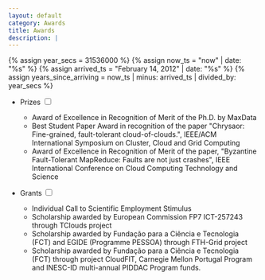```yaml
---
layout: default
category: Awards
title: Awards
description: |
---
```


{% assign year_secs = 31536000 %}
{% assign now_ts = "now" | date: "%s" %}
{% assign arrived_ts = "February 14, 2012" | date: "%s" %}
{% assign years_since_arriving = now_ts | minus: arrived_ts | divided_by: year_secs %}


- Prizes <span class="btn-xs"></span>
  <input type="checkbox" class="read-more-state" id="post-prizes" />
  <label for="post-prizes" class="btn-link btn-xs read-more-trigger"></label>
  <div class="read-more-target">
    <ul>
        <li>Award of Excellence in Recognition of Merit of the Ph.D. by MaxData</li>
        <li>Best Student Paper Award in recognition of the paper "Chrysaor: Fine-grained, fault-tolerant cloud-of-clouds.", IEEE/ACM International Symposium on Cluster, Cloud and Grid Computing</li>
        <li>Award of Excellence in Recognition of Merit of the paper, "Byzantine Fault-Tolerant MapReduce: Faults are not just crashes", IEEE International Conference on Cloud Computing Technology and Science</li>
    </ul>
  </div>


- Grants <span class="btn-xs"></span>
  <input type="checkbox" class="read-more-state" id="post-grants" />
  <label for="post-grants" class="btn-link btn-xs read-more-trigger"></label>
  <div class="read-more-target">
    <ul>
        <li>Individual Call to Scientific Employment Stimulus</li>
        <li>Scholarship awarded by European Commission FP7 ICT-257243 through TClouds project</li>
        <li>Scholarship awarded by Fundação para a Ciência e Tecnologia (FCT) and EGIDE (Programme PESSOA) through FTH-Grid project</li>
        <li>Scholarship awarded by Fundação para a Ciência e Tecnologia (FCT) through project CloudFIT, Carnegie Mellon Portugal Program and INESC-ID multi-annual PIDDAC Program funds.</li>
    </ul>
  </div>

